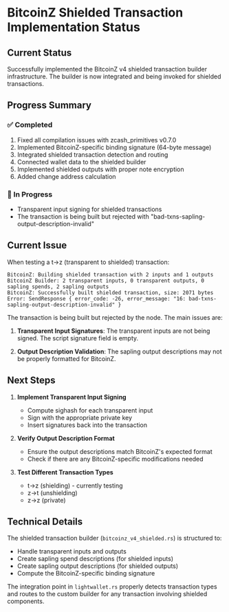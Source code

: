 # BitcoinZ Shielded Transaction Implementation Status

## Current Status

Successfully implemented the BitcoinZ v4 shielded transaction builder infrastructure. The builder is now integrated and being invoked for shielded transactions.

## Progress Summary

### ✅ Completed
1. Fixed all compilation issues with zcash_primitives v0.7.0
2. Implemented BitcoinZ-specific binding signature (64-byte message)
3. Integrated shielded transaction detection and routing
4. Connected wallet data to the shielded builder
5. Implemented shielded outputs with proper note encryption
6. Added change address calculation

### 🚧 In Progress
- Transparent input signing for shielded transactions
- The transaction is being built but rejected with "bad-txns-sapling-output-description-invalid"

## Current Issue

When testing a t→z (transparent to shielded) transaction:
```
BitcoinZ: Building shielded transaction with 2 inputs and 1 outputs
BitcoinZ Builder: 2 transparent inputs, 0 transparent outputs, 0 sapling spends, 2 sapling outputs
BitcoinZ: Successfully built shielded transaction, size: 2071 bytes
Error: SendResponse { error_code: -26, error_message: "16: bad-txns-sapling-output-description-invalid" }
```

The transaction is being built but rejected by the node. The main issues are:

1. **Transparent Input Signatures**: The transparent inputs are not being signed. The script signature field is empty.

2. **Output Description Validation**: The sapling output descriptions may not be properly formatted for BitcoinZ.

## Next Steps

1. **Implement Transparent Input Signing**
   - Compute sighash for each transparent input
   - Sign with the appropriate private key
   - Insert signatures back into the transaction

2. **Verify Output Description Format**
   - Ensure the output descriptions match BitcoinZ's expected format
   - Check if there are any BitcoinZ-specific modifications needed

3. **Test Different Transaction Types**
   - t→z (shielding) - currently testing
   - z→t (unshielding)
   - z→z (private)

## Technical Details

The shielded transaction builder (`bitcoinz_v4_shielded.rs`) is structured to:
- Handle transparent inputs and outputs
- Create sapling spend descriptions (for shielded inputs)
- Create sapling output descriptions (for shielded outputs)
- Compute the BitcoinZ-specific binding signature

The integration point in `lightwallet.rs` properly detects transaction types and routes to the custom builder for any transaction involving shielded components.